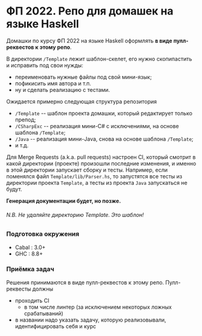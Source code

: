 # ФП 2022. Репо для домашек на языке Haskell

Домашки по курсу ФП 2022 на языке Haskell оформлять **в виде пулл-реквестов к этому репо**.

В директории `/Template` лежит шаблон-скелет, его нужно скопипастить и исправить под свои нужды:
- переименовать нужные файлы под свой мини-язык;
- пофикисить имя автора и т.п.
- ну и сделать реализацию с тестами.

Ожидается примерно следующая структура репозитория
- `/Template` -- шаблон проекта домашки, который редактирует только препод;
- `/CSharpExc` -- реализация мини-С# c исключениями, на основе шаблона `/Template`;
- `/Java` -- реализация мини-Java, снова на основе шаблона `/Template`;
- и т.д.

Для Merge Requests (a.k.a. pull requests) настроен CI, который смотрит в какой директории (проекте) произошли последние изменения,
и именно в этой директории запускает сборку и тесты.
Например, если поменялся файл `Template/lib/Parser.hs`, то запустятся все тесты из директории проекта `Template`,
а тесты из проекта `Java` запускаться не будут.

**Генерация документации будет, но позже.**

<!-- TODO : Также CI собирает документацию к миниязыку и выкладывает её в https://kakadu.github.io/fp2022/doc/LANGUAGE (например, в https://kakadu.github.io/fp2021/doc/Template) -->

###### N.B. Не удаляйте директорию Template. Это шаблон!


### Подготовка окружения

- Cabal : 3.0+
- GHC : 8.8+

### Приёмка задач

Решения принимаются в виде пулл-реквестов к этому репо. Пулл-реквесты должны
* проходить CI
  * в том числе линтер (за исключением некоторых ложных срабатываний)
* в названии надо указать задачу, которую реализовывали, идентифицировать себя и курс
